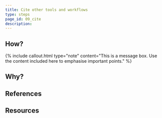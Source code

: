 ```yaml
---
title: Cite other tools and workflows
type: steps
page_id: 09_cite
description: 
---
```



## How?

{% include callout.html type="note" content="This is a message box. Use the content included here to emphasise important points." %}

## Why?


## References


## Resources

